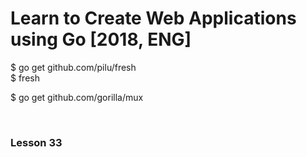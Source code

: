 # Learn to Create Web Applications using Go [2018, ENG]

\$ go get github.com/pilu/fresh  
\$ fresh

\$ go get github.com/gorilla/mux

<br/>

### Lesson 33
